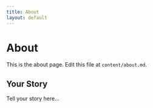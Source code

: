 ```yaml
---
title: About
layout: default
---
```


# About

This is the about page. Edit this file at `content/about.md`.

## Your Story

Tell your story here...
